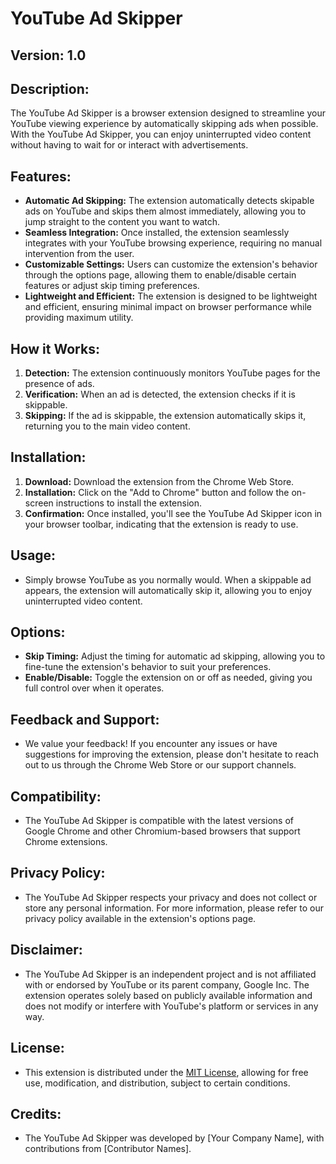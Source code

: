 # YouTube Ad Skipper

## Version: 1.0

## Description:
The YouTube Ad Skipper is a browser extension designed to streamline your YouTube viewing experience by automatically skipping ads when possible. With the YouTube Ad Skipper, you can enjoy uninterrupted video content without having to wait for or interact with advertisements.

## Features:
- **Automatic Ad Skipping:** The extension automatically detects skipable ads on YouTube and skips them almost immediately, allowing you to jump straight to the content you want to watch.
- **Seamless Integration:** Once installed, the extension seamlessly integrates with your YouTube browsing experience, requiring no manual intervention from the user.
- **Customizable Settings:** Users can customize the extension's behavior through the options page, allowing them to enable/disable certain features or adjust skip timing preferences.
- **Lightweight and Efficient:** The extension is designed to be lightweight and efficient, ensuring minimal impact on browser performance while providing maximum utility.

## How it Works:
1. **Detection:** The extension continuously monitors YouTube pages for the presence of ads.
2. **Verification:** When an ad is detected, the extension checks if it is skippable.
3. **Skipping:** If the ad is skippable, the extension automatically skips it, returning you to the main video content.

## Installation:
1. **Download:** Download the extension from the Chrome Web Store.
2. **Installation:** Click on the "Add to Chrome" button and follow the on-screen instructions to install the extension.
3. **Confirmation:** Once installed, you'll see the YouTube Ad Skipper icon in your browser toolbar, indicating that the extension is ready to use.

## Usage:
- Simply browse YouTube as you normally would. When a skippable ad appears, the extension will automatically skip it, allowing you to enjoy uninterrupted video content.

## Options:
- **Skip Timing:** Adjust the timing for automatic ad skipping, allowing you to fine-tune the extension's behavior to suit your preferences.
- **Enable/Disable:** Toggle the extension on or off as needed, giving you full control over when it operates.

## Feedback and Support:
- We value your feedback! If you encounter any issues or have suggestions for improving the extension, please don't hesitate to reach out to us through the Chrome Web Store or our support channels.

## Compatibility:
- The YouTube Ad Skipper is compatible with the latest versions of Google Chrome and other Chromium-based browsers that support Chrome extensions.

## Privacy Policy:
- The YouTube Ad Skipper respects your privacy and does not collect or store any personal information. For more information, please refer to our privacy policy available in the extension's options page.

## Disclaimer:
- The YouTube Ad Skipper is an independent project and is not affiliated with or endorsed by YouTube or its parent company, Google Inc. The extension operates solely based on publicly available information and does not modify or interfere with YouTube's platform or services in any way.

## License:
- This extension is distributed under the [MIT License](https://opensource.org/licenses/MIT), allowing for free use, modification, and distribution, subject to certain conditions.

## Credits:
- The YouTube Ad Skipper was developed by [Your Company Name], with contributions from [Contributor Names].
